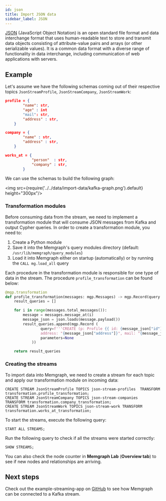 ```yaml
---
id: json
title: Import JSON data
sidebar_label: JSON
---
```


[JSON](https://www.json.org/json-en.html) (JavaScript Object Notation) is an
open standard file format and data interchange format that uses human-readable
text to store and transmit data objects consisting of attribute-value pairs and
arrays (or other serializable values). It is a common data format with a diverse
range of functionality in data interchange, including communication of web
applications with servers.

## Example

Let's assume we have the following schemas coming out of their respective topics
`JsonStreamProfile`, `JsonStreamCompany`, `JsonStreamWork`:

```json
profile = {
        "name": str,
        "age" : int
        "mail": str,
        "address" : str,
    }

company = {
        "name" : str,
        "address" : str,
    }

works_at = {
            "person"  : str,
            "company" : str,
        }
```

We can use the schemas to build the following graph:

<img src={require('../../data/import-data/kafka-graph.png').default} height="300px"/>

### Transformation modules

Before consuming data from the stream, we need to implement a transformation
module that will consume JSON messages from Kafka and output Cypher queries. In
order to create a transformation module, you need to:

1. Create a Python module
2. Save it into the Memgraph's query modules directory (default:
   `/usr/lib/memgraph/query_modules`)
3. Load it into Memgraph either on startup (automatically) or by running the
   `CALL mg.load_all` query

Each procedure in the transformation module is responsible for one type of data
in the stream. The procedure `profile_transformation` can be found below:

```python
@mgp.transformation
def profile_transformation(messages: mgp.Messages) -> mgp.Record(query = str, parameters=mgp.Nullable[mgp.Map]):
    result_queries = []

    for i in range(messages.total_messages()):
        message = messages.message_at(i)
        message_json = json.loads(message.payload())
        result_queries.append(mgp.Record (
                query=f'''CREATE (p: Profile {{ id: {message_json["id"]}, name: "{message_json["name"]}", age: ToInteger({message_json["age"]})
                address: "{message_json["address"]}", mail: "{message_json["mail"]}" }})''' ,
                parameters=None
            ))

    return result_queries
```

### Creating the streams

To import data into Memgraph, we need to create a stream for each topic and
apply our transformation module on incoming data:

```cypher
CREATE STREAM JsonStreamProfile TOPICS json-stream-profiles  TRANSFORM transformation.profile_transformation;
CREATE STREAM JsonStreamCompany TOPICS json-stream-companies  TRANSFORM transformation.company_transformation;
CREATE STREAM JsonStreamWork TOPICS json-stream-work TRANSFORM transformation.works_at_transformation;
```

To start the streams, execute the following query:

```cypher
START ALL STREAMS;
```

Run the following query to check if all the streams were started correctly:

```cypher
SHOW STREAMS;
```

You can also check the node counter in **Memgraph Lab** (**Overview tab**) to
see if new nodes and relationships are arriving.

## Next steps

Check out the example-streaming-app on
[GitHub](https://github.com/memgraph/example-streaming-app) to see how Memgraph
can be connected to a Kafka stream.
